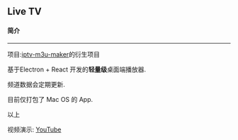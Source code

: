## Live TV

#### 简介
---
项目:[iptv-m3u-maker](https://github.com/EvilCult/iptv-m3u-maker)的衍生项目

基于Electron + React 开发的**轻量级**桌面端播放器.

频道数据会定期更新.

目前仅打包了 Mac OS 的 App.

以上

视频演示: [YouTube](https://youtu.be/BhuYB4l3NUY)
